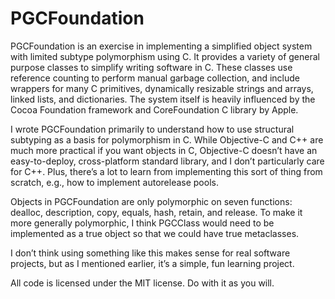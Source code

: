 # PGCFoundation

PGCFoundation is an exercise in implementing a simplified object system with limited subtype polymorphism using C. It provides a variety of general purpose classes to simplify writing software in C. These classes use reference counting to perform manual garbage collection, and include wrappers for many C primitives, dynamically resizable strings and arrays, linked lists, and dictionaries. The system itself is heavily influenced by the Cocoa Foundation framework and CoreFoundation C library by Apple. 

I wrote PGCFoundation primarily to understand how to use structural subtyping as a basis for polymorphism in C. While Objective-C and C++ are much more practical if you want objects in C, Objective-C doesn’t have an easy-to-deploy, cross-platform standard library, and I don’t particularly care for C++. Plus, there’s a lot to learn from implementing this sort of thing from scratch, e.g., how to implement autorelease pools.

Objects in PGCFoundation are only polymorphic on seven functions: dealloc, description, copy, equals, hash, retain, and release. To make it more generally polymorphic, I think PGCClass would need to be implemented as a true object so that we could have true metaclasses. 

I don’t think using something like this makes sense for real software projects, but as I mentioned earlier, it’s a simple, fun learning project.

All code is licensed under the MIT license. Do with it as you will.

